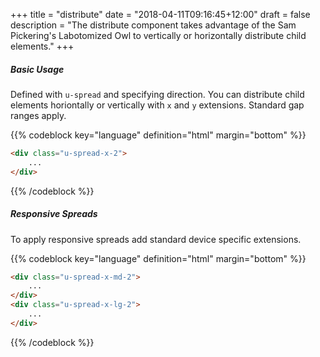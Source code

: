 +++
title = "distribute"
date = "2018-04-11T09:16:45+12:00"
draft = false
description = "The distribute component takes advantage of the Sam Pickering's Labotomized Owl to vertically or horizontally distribute child elements."
+++

##### Basic Usage

Defined with `u-spread` and specifying direction. You can distribute child elements horiontally or vertically with `x` and `y` extensions. Standard gap ranges apply.

<div class="u-spread-x-2 margin-bottom:2">
	<div class="s-thumb u-fill-shade-2 u-border-radius"></div>
	<div class="s-thumb u-fill-shade-2 u-border-radius"></div>
	<div class="s-thumb u-fill-shade-2 u-border-radius"></div>
</div>

{{% codeblock key="language" definition="html" margin="bottom" %}}
```html
<div class="u-spread-x-2">
	...
</div>
```
{{% /codeblock %}}

##### Responsive Spreads

To apply responsive spreads add standard device specific extensions.

{{% codeblock key="language" definition="html" margin="bottom" %}}
```html
<div class="u-spread-x-md-2">
	...
</div>
<div class="u-spread-x-lg-2">
	...
</div>
```
{{% /codeblock %}}
